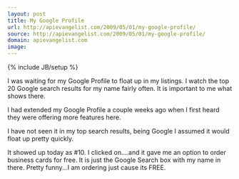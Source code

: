 ```yaml
---
layout: post
title: My Google Profile
url: http://apievangelist.com/2009/05/01/my-google-profile/
source: http://apievangelist.com/2009/05/01/my-google-profile/
domain: apievangelist.com
image: 
---
```

{% include JB/setup %}<p>I was waiting for my Google Profile to float up in my listings.  I watch the top 20 Google search results for my name fairly often. It is important to me what shows there.

I had extended my Google Profile a couple weeks ago when I first heard they were offering more features here.

I have not seen it in my top search results, being Google I assumed it would float up pretty quickly.

It showed up today as #10.  I clicked on....and it gave me an option to order business cards for free.  It is just the Google Search box with my name in there.  Pretty funny...I am ordering just cause its FREE.</p>
